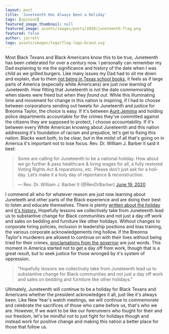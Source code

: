 ```yaml
---
layout: post
title: 'Juneteenth Has Always Been a Holiday'
tags: [opinion]
featured_image_thumbnail: null
featured_image: assets/images/posts/2020/juneteenth-flag.png
featured: false
author: jarrett
logo: assets/images/logo/flag-logo-brand.svg
---
```


Most Black Texans and Black Americans know this to be true, Juneteenth has been celebrated for over a century now. I personally can remember my Dad explaining to me the significance and history of the date when I was child as we grilled burgers. Like many issues my Dad had to sit me down and explain, due to them [not being in Texas school books](https://news.yahoo.com/did-learn-juneteenth-school-many-210400496.html), it feels as if large parts of America (especially white Americans) are just now learning of Juneteenth. <!--more--> How fitting that Juneteenth is not the date commemorating when slaves were freed but when they *found out*. While this illuminating time and movement for change in this nation is inspiring, if I had to choose between corporations sending out tweets for Juneteenth and justice for Breonna Taylor, the choice is easy. If it's between [Aunt Jemima](https://www.cnn.com/2020/06/19/business/racist-brands-aunt-jemima-chiquita/index.html) and holding police departments accountable for the crimes they've committed against the citizens they are supposed to protect, I choose accountability. If it's between every White American knowing about Juneteenth and this nation addressing it's foundation of racism and prejudice, let's get to fixing this nation. Blacks want both, to be clear, but in the midst of all that's going on in America it's important not to lose focus. Rev. Dr. William J. Barber II said it best:

<blockquote class="twitter-tweet tw-align-center "><p lang="en" dir="ltr">Some are calling for Juneteenth to be a national holiday. How about we go further &amp; pass healthcare &amp; living wages for all, a fully restored Voting Rights Act &amp; reparations, etc. Please don’t just ask for a holiday. Let’s make it a holy day of repentance &amp; reconstruction.</p>&mdash; Rev. Dr. William J. Barber II (@RevDrBarber) <a href="https://twitter.com/RevDrBarber/status/1273993146960052225?ref_src=twsrc%5Etfw">June 19, 2020</a></blockquote> <script async src="https://platform.twitter.com/widgets.js" charset="utf-8"></script>


I commend all who for whatever reason are just now learning about Juneteeth and other parts of the Black experience and are doing their best to listen and educate themselves. There is plenty [written about the holiday](https://www.nytimes.com/article/juneteenth-day-celebration.html) and [it's history.](https://www.pbs.org/wnet/african-americans-many-rivers-to-cross/history/what-is-juneteenth/) Hopefully lessons we collectively take from Juneteenth lead us to substantive change for Black communities and not just a day off work and sales on bedding and furniture like other holidays. Without changes to corporate hiring policies, inclusion in leadership positions and bias training, the various corporate acknowledgements  ring hollow. If the Breonna Taylor's murderers are allowed to continue on with their lives without being tried for their crimes, [proclamations from the governor](https://www.wlky.com/article/gov-beshear-signs-proclamation-making-friday-juneteenth-national-freedom-day/32910987) are just words. This moment in America started not to get a day off from work, though that is a great result, but to seek justice for those wronged by it's system of oppression.

<blockquote class="alignleft">“Hopefully lessons we collectively take from Juneteenth lead us to substantive change for Black communities and not just a day off work and sales on bedding and furniture like other holidays."</blockquote>

Ultimately, Juneteenth will continue to be a holiday for Black Texans and Americans whether the president acknowledges it all, just like it's always been. Like New Year's watch meetings, we will continue to commemorate and celebrate the sacrifices of those who came before us, that's who we are. However, If we want to be like our forerunners who fought for their and our freedom, let's be mindful not to just fight for holidays though and instead work for positive change and making this nation a better place for those that follow us.
